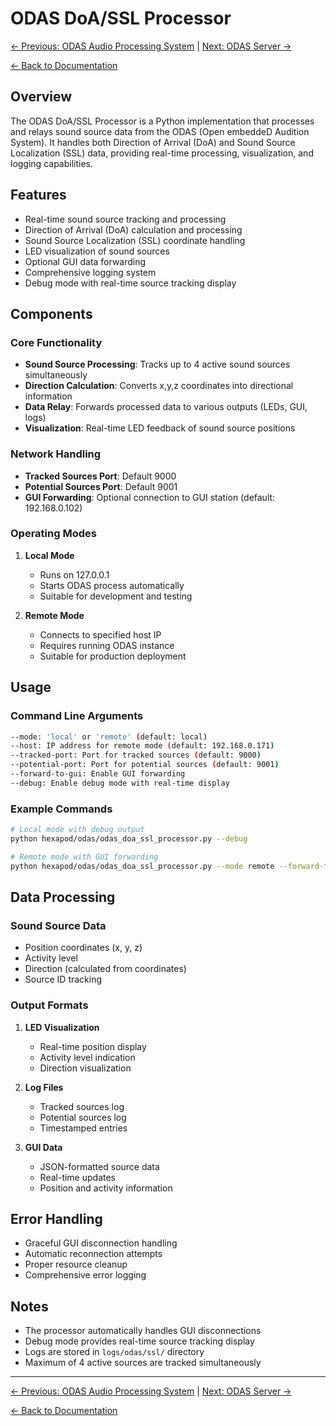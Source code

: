 # ODAS DoA/SSL Processor

[← Previous: ODAS Audio Processing System](odas_audio_processing.md) | [Next: ODAS Server →](odas_server.md)

[← Back to Documentation](../README.md)

## Overview
The ODAS DoA/SSL Processor is a Python implementation that processes and relays sound source data from the ODAS (Open embeddeD Audition System). It handles both Direction of Arrival (DoA) and Sound Source Localization (SSL) data, providing real-time processing, visualization, and logging capabilities.

## Features
- Real-time sound source tracking and processing
- Direction of Arrival (DoA) calculation and processing
- Sound Source Localization (SSL) coordinate handling
- LED visualization of sound sources
- Optional GUI data forwarding
- Comprehensive logging system
- Debug mode with real-time source tracking display

## Components

### Core Functionality
- **Sound Source Processing**: Tracks up to 4 active sound sources simultaneously
- **Direction Calculation**: Converts x,y,z coordinates into directional information
- **Data Relay**: Forwards processed data to various outputs (LEDs, GUI, logs)
- **Visualization**: Real-time LED feedback of sound source positions

### Network Handling
- **Tracked Sources Port**: Default 9000
- **Potential Sources Port**: Default 9001
- **GUI Forwarding**: Optional connection to GUI station (default: 192.168.0.102)

### Operating Modes
1. **Local Mode**
   - Runs on 127.0.0.1
   - Starts ODAS process automatically
   - Suitable for development and testing

2. **Remote Mode**
   - Connects to specified host IP
   - Requires running ODAS instance
   - Suitable for production deployment

## Usage

### Command Line Arguments
```bash
--mode: 'local' or 'remote' (default: local)
--host: IP address for remote mode (default: 192.168.0.171)
--tracked-port: Port for tracked sources (default: 9000)
--potential-port: Port for potential sources (default: 9001)
--forward-to-gui: Enable GUI forwarding
--debug: Enable debug mode with real-time display
```

### Example Commands
```bash
# Local mode with debug output
python hexapod/odas/odas_doa_ssl_processor.py --debug

# Remote mode with GUI forwarding
python hexapod/odas/odas_doa_ssl_processor.py --mode remote --forward-to-gui
```

## Data Processing

### Sound Source Data
- Position coordinates (x, y, z)
- Activity level
- Direction (calculated from coordinates)
- Source ID tracking

### Output Formats
1. **LED Visualization**
   - Real-time position display
   - Activity level indication
   - Direction visualization

2. **Log Files**
   - Tracked sources log
   - Potential sources log
   - Timestamped entries

3. **GUI Data**
   - JSON-formatted source data
   - Real-time updates
   - Position and activity information

## Error Handling
- Graceful GUI disconnection handling
- Automatic reconnection attempts
- Proper resource cleanup
- Comprehensive error logging

## Notes
- The processor automatically handles GUI disconnections
- Debug mode provides real-time source tracking display
- Logs are stored in `logs/odas/ssl/` directory
- Maximum of 4 active sources are tracked simultaneously

---

[← Previous: ODAS Audio Processing System](odas_audio_processing.md) | [Next: ODAS Server →](odas_server.md)

[← Back to Documentation](../README.md)